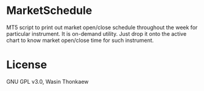 # MarketSchedule
MT5 script to print out market open/close schedule throughout the week for particular instrument.
It is on-demand utility. Just drop it onto the active chart to know market open/close time
for such instrument.

# License
GNU GPL v3.0, Wasin Thonkaew
